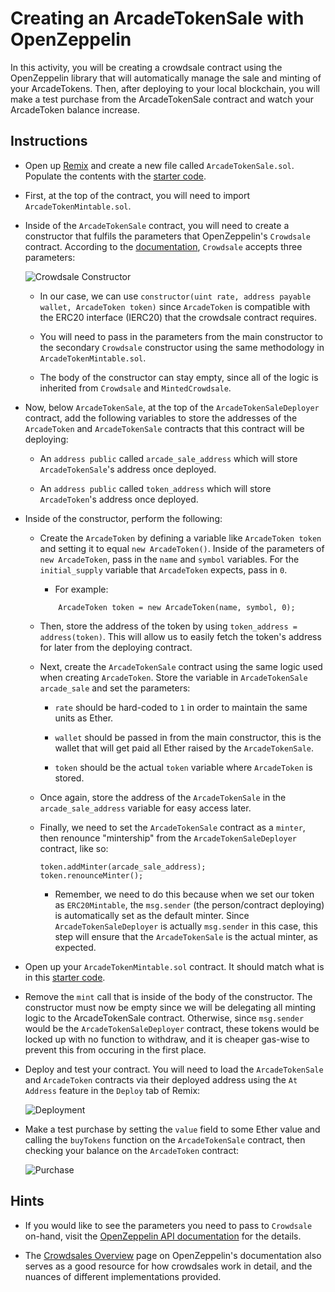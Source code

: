 # Creating an ArcadeTokenSale with OpenZeppelin

In this activity, you will be creating a crowdsale contract using the OpenZeppelin library that will automatically manage the sale and minting of your ArcadeTokens. Then, after deploying to your local blockchain, you will make a test purchase from the ArcadeTokenSale contract and watch your ArcadeToken balance increase.

## Instructions

* Open up [Remix](https://remix.ethereum.org) and create a new file called `ArcadeTokenSale.sol`. Populate the contents with the [starter code](Unsolved/ArcadeTokenSale.sol).

* First, at the top of the contract, you will need to import `ArcadeTokenMintable.sol`.

* Inside of the `ArcadeTokenSale` contract, you will need to create a constructor that fulfils the parameters that OpenZeppelin's `Crowdsale` contract. According to the [documentation](https://docs.openzeppelin.com/contracts/2.x/api/crowdsale#Crowdsale-constructor-uint256-address-payable-contract-IERC20-), `Crowdsale` accepts three parameters:

  ![Crowdsale Constructor](Images/oz-crowdsale-constructor.png)

  * In our case, we can use `constructor(uint rate, address payable wallet, ArcadeToken token)` since `ArcadeToken` is compatible with the ERC20 interface (IERC20) that the crowdsale contract requires.

  * You will need to pass in the parameters from the main constructor to the secondary `Crowdsale` constructor using the same methodology in `ArcadeTokenMintable.sol`.

  * The body of the constructor can stay empty, since all of the logic is inherited from `Crowdsale` and `MintedCrowdsale`.

* Now, below `ArcadeTokenSale`, at the top of the `ArcadeTokenSaleDeployer` contract, add the following variables to store the addresses of the `ArcadeToken` and `ArcadeTokenSale` contracts that this contract will be deploying:

  * An `address public` called `arcade_sale_address` which will store `ArcadeTokenSale`'s address once deployed.

  * An `address public` called `token_address` which will store `ArcadeToken`'s address once deployed.

* Inside of the constructor, perform the following:

  * Create the `ArcadeToken` by defining a variable like `ArcadeToken token` and setting it to equal `new ArcadeToken()`. Inside of the parameters of `new ArcadeToken`, pass in the `name` and `symbol` variables. For the `initial_supply` variable that `ArcadeToken` expects, pass in `0`.

    * For example:

    ```solidity
        ArcadeToken token = new ArcadeToken(name, symbol, 0);
    ```

  * Then, store the address of the token by using `token_address = address(token)`. This will allow us to easily fetch the token's address for later from the deploying contract.

  * Next, create the `ArcadeTokenSale` contract using the same logic used when creating `ArcadeToken`. Store the variable in `ArcadeTokenSale arcade_sale` and set the parameters:

    * `rate` should be hard-coded to `1` in order to maintain the same units as Ether.

    * `wallet` should be passed in from the main constructor, this is the wallet that will get paid all Ether raised by the `ArcadeTokenSale`.

    * `token` should be the actual `token` variable where `ArcadeToken` is stored.

  * Once again, store the address of the `ArcadeTokenSale` in the `arcade_sale_address` variable for easy access later.

  * Finally, we need to set the `ArcadeTokenSale` contract as a `minter`, then renounce "mintership" from the `ArcadeTokenSaleDeployer` contract, like so:

    ```solidity
    token.addMinter(arcade_sale_address);
    token.renounceMinter();
    ```

    * Remember, we need to do this because when we set our token as `ERC20Mintable`, the `msg.sender` (the person/contract deploying) is automatically set as the default minter. Since `ArcadeTokenSaleDeployer` is actually `msg.sender` in this case, this step will ensure that the `ArcadeTokenSale` is the actual minter, as expected.

* Open up your `ArcadeTokenMintable.sol` contract. It should match what is in this [starter code](Unsolved/ArcadeTokenMintable.sol).

* Remove the `mint` call that is inside of the body of the constructor. The constructor must now be empty since we will be delegating all minting logic to the ArcadeTokenSale contract. Otherwise, since `msg.sender` would be the `ArcadeTokenSaleDeployer` contract, these tokens would be locked up with no function to withdraw, and it is cheaper gas-wise to prevent this from occuring in the first place.

* Deploy and test your contract. You will need to load the `ArcadeTokenSale` and `ArcadeToken` contracts via their deployed address using the `At Address` feature in the `Deploy` tab of Remix:

  ![Deployment](Images/deployment.gif)

* Make a test purchase by setting the `value` field to some Ether value and calling the `buyTokens` function on the `ArcadeTokenSale` contract, then checking your balance on the `ArcadeToken` contract:

  ![Purchase](Images/purchase.gif)

## Hints

* If you would like to see the parameters you need to pass to `Crowdsale` on-hand, visit the [OpenZeppelin API documentation](https://docs.openzeppelin.com/contracts/2.x/api/crowdsale#_core) for the details.

* The [Crowdsales Overview](https://docs.openzeppelin.com/contracts/2.x/crowdsales) page on OpenZeppelin's documentation also serves as a good resource for how crowdsales work in detail, and the nuances of different implementations provided.
